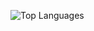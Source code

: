 ![Top Languages](https://github-readme-stats.vercel.app/api/top-langs/?username=godofold&layout=compact&theme=radical)
